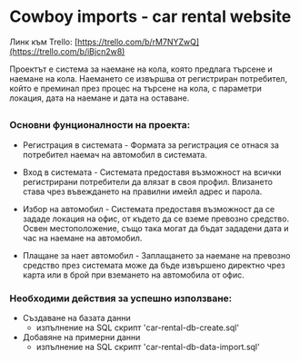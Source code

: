 # Cowboy imports - car rental website

Линк към Trello: [https://trello.com/b/rM7NYZwQ](https://trello.com/b/iBjcn2w8)

Проектът е система за наемане на кола, която предлага търсене и наемане на кола. Наемането се извършва от регистриран потребител, който е преминал през процес на търсене на кола, с параметри локация, дата на наемане и дата на оставане.

##

### Основни фунционалности на проекта:
  -  Регистрация в системата - Формата за регистрация се отнася за потребител наемач на автомобил в системата. 
  
  -  Вход в системата - Системата предоставя възможност на всички регистрирани потребители да влязат в своя профил. Влизането става чрез въвеждането на правилни имейл адрес и парола.

  -  Избор на автомобил - Системата предоставя възможност да се зададе локация на офис, от където да се вземе превозно средство. Освен местоположение, също така могат да бъдат зададени дата и час на наемане на автомобил.

  -  Плащане за нает автомобил - Заплащането за наемане на превозно средство през системата може да бъде извършено директно чрез карта или в брой при вземането на автомобила от офис.


### Необходими действия за успешно използване:

  - Създаване на базата данни
    - изпълнение на SQL скрипт 'car-rental-db-create.sql'
  - Добавяне на примерни данни
    - изпълнение на SQL скрипт 'car-rental-db-data-import.sql'
